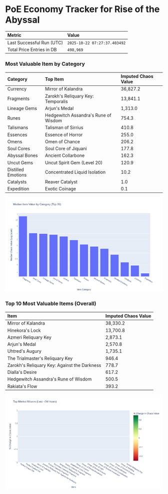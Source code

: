 # PoE Economy Tracker for Rise of the Abyssal

<!-- START_MAINTENANCE -->
| Metric | Value |
|:---|:---|
| Last Successful Run (UTC) | `2025-10-22 07:27:37.403492` |
| Total Price Entries in DB | `498,969` |

<!-- END_MAINTENANCE -->

<!-- START_DATAFRAME_DEBUG -->
<!-- END_DATAFRAME_DEBUG -->

<!-- START_CATEGORY_ANALYSIS -->
### Most Valuable Item by Category
| Category | Top Item | Imputed Chaos Value |
| :--- | :--- | :--- |
| Currency | Mirror of Kalandra | 36,827.2 |
| Fragments | Zarokh's Reliquary Key: Temporalis | 13,841.1 |
| Lineage Gems | Arjun's Medal | 1,313.0 |
| Runes | Hedgewitch Assandra's Rune of Wisdom | 754.3 |
| Talismans | Talisman of Sirrius | 410.8 |
| Essences | Essence of Horror | 255.0 |
| Omens | Omen of Chance | 206.2 |
| Soul Cores | Soul Core of Jiquani | 177.8 |
| Abyssal Bones | Ancient Collarbone | 162.3 |
| Uncut Gems | Uncut Spirit Gem (Level 20) | 120.9 |
| Distilled Emotions | Concentrated Liquid Isolation | 10.2 |
| Catalysts | Reaver Catalyst | 1.0 |
| Expedition | Exotic Coinage | 0.1 |


![Category Analysis Chart](charts/category_analysis.png)
<!-- END_ANALYSIS -->

<!-- START_ANALYSIS -->
### Top 10 Most Valuable Items (Overall)
| Item | Imputed Chaos Value |
| :--- | :--- |
| Mirror of Kalandra | 38,330.2 |
| Hinekora's Lock | 13,700.8 |
| Azmeri Reliquary Key | 2,873.1 |
| Arjun's Medal | 2,570.8 |
| Uhtred's Augury | 1,735.1 |
| The Trialmaster's Reliquary Key | 946.4 |
| Zarokh's Reliquary Key: Against the Darkness | 778.7 |
| Dialla's Desire | 617.2 |
| Hedgewitch Assandra's Rune of Wisdom | 500.5 |
| Rakiata's Flow | 393.2 |


![Market Movers Chart](charts/market_movers.png)
<!-- END_ANALYSIS -->
